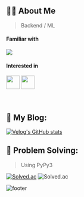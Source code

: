 ## **👨‍💻 About Me**

> Backend / ML

#### **Familiar with**
<p align="left">
  <a href="https://skillicons.dev">
    <img src="https://skillicons.dev/icons?i=python,pytorch,fastapi,react,nextjs,unity,mysql,docker&theme=dark&perline=8" />
  </a>
</p>

#### **Interested in**
<p align="left">
  <a>
    <img src="https://img.shields.io/badge/🤖%20rl-272727?style=for-the-badge&logo=rl&logoColor=white" height="36"/>
  </a>
  <a>
    <img src="https://img.shields.io/badge/🧠%20llm-272727?style=for-the-badge&logo=llm&logoColor=white" height="36"/>
  </a>
</p>

<br/>

## **📝 My Blog:**

[![Velog's GitHub stats](https://velog-readme-stats.vercel.app/api?name=dohn_1203&color=dark)](https://velog.io/@dohn_1203)

## **🧩 Problem Solving:**
> Using PyPy3

[![Solved.ac](http://mazassumnida.wtf/api/generate_badge?boj=ehghks021203&c=c)](https://solved.ac/ehghks021203)
![Solved.ac](http://mazandi.herokuapp.com/api?handle=ehghks021203&theme=dark)

![footer](https://capsule-render.vercel.app/api?type=waving&&&color=91cbfb&height=200&section=footer&text=&fontSize=&animation=fadeIn&fontColor=fafafa)
